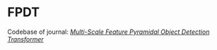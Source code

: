 # FPDT
  Codebase of journal: [*Multi-Scale Feature Pyramidal Object Detection Transformer*](https://doi.org/10.1117/1.JRS.17.026510)
